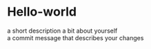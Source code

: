 # Hello-world
a short description 
a bit about yourself </br>
a commit message that describes your changes
